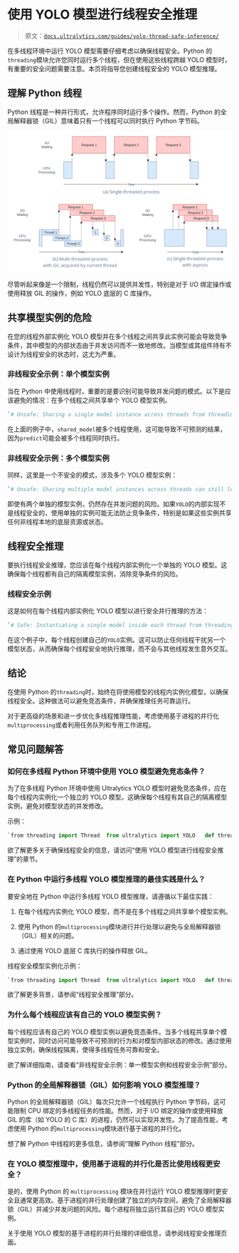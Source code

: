 # 使用 YOLO 模型进行线程安全推理

> 原文：[`docs.ultralytics.com/guides/yolo-thread-safe-inference/`](https://docs.ultralytics.com/guides/yolo-thread-safe-inference/)

在多线程环境中运行 YOLO 模型需要仔细考虑以确保线程安全。Python 的`threading`模块允许您同时运行多个线程，但在使用这些线程跨越 YOLO 模型时，有重要的安全问题需要注意。本页将指导您创建线程安全的 YOLO 模型推理。

## 理解 Python 线程

Python 线程是一种并行形式，允许程序同时运行多个操作。然而，Python 的全局解释器锁（GIL）意味着只有一个线程可以同时执行 Python 字节码。

![单线程与多线程示例](img/1730a9e4d170bede53d0612310fc0941.png)

尽管听起来像是一个限制，线程仍然可以提供并发性，特别是对于 I/O 绑定操作或使用释放 GIL 的操作，例如 YOLO 底层的 C 库操作。

## 共享模型实例的危险

在您的线程外部实例化 YOLO 模型并在多个线程之间共享此实例可能会导致竞争条件，其中模型的内部状态由于并发访问而不一致地修改。当模型或其组件持有不设计为线程安全的状态时，这尤为严重。

### 非线程安全示例：单个模型实例

当在 Python 中使用线程时，重要的是要识别可能导致并发问题的模式。以下是应该避免的情况：在多个线程之间共享单个 YOLO 模型实例。

```py
`# Unsafe: Sharing a single model instance across threads from threading import Thread  from ultralytics import YOLO  # Instantiate the model outside the thread shared_model = YOLO("yolov8n.pt")   def predict(image_path):   """Predicts objects in an image using a preloaded YOLO model, take path string to image as argument."""     results = shared_model.predict(image_path)     # Process results   # Starting threads that share the same model instance Thread(target=predict, args=("image1.jpg",)).start() Thread(target=predict, args=("image2.jpg",)).start()` 
```

在上面的例子中，`shared_model`被多个线程使用，这可能导致不可预测的结果，因为`predict`可能会被多个线程同时执行。

### 非线程安全示例：多个模型实例

同样，这里是一个不安全的模式，涉及多个 YOLO 模型实例：

```py
`# Unsafe: Sharing multiple model instances across threads can still lead to issues from threading import Thread  from ultralytics import YOLO  # Instantiate multiple models outside the thread shared_model_1 = YOLO("yolov8n_1.pt") shared_model_2 = YOLO("yolov8n_2.pt")   def predict(model, image_path):   """Runs prediction on an image using a specified YOLO model, returning the results."""     results = model.predict(image_path)     # Process results   # Starting threads with individual model instances Thread(target=predict, args=(shared_model_1, "image1.jpg")).start() Thread(target=predict, args=(shared_model_2, "image2.jpg")).start()` 
```

即使有两个单独的模型实例，仍然存在并发问题的风险。如果`YOLO`的内部实现不是线程安全的，使用单独的实例可能无法防止竞争条件，特别是如果这些实例共享任何非线程本地的底层资源或状态。

## 线程安全推理

要执行线程安全推理，您应该在每个线程内部实例化一个单独的 YOLO 模型。这确保每个线程都有自己的隔离模型实例，消除竞争条件的风险。

### 线程安全示例

这是如何在每个线程内部实例化 YOLO 模型以进行安全并行推理的方法：

```py
`# Safe: Instantiating a single model inside each thread from threading import Thread  from ultralytics import YOLO   def thread_safe_predict(image_path):   """Predict on an image using a new YOLO model instance in a thread-safe manner; takes image path as input."""     local_model = YOLO("yolov8n.pt")     results = local_model.predict(image_path)     # Process results   # Starting threads that each have their own model instance Thread(target=thread_safe_predict, args=("image1.jpg",)).start() Thread(target=thread_safe_predict, args=("image2.jpg",)).start()` 
```

在这个例子中，每个线程创建自己的`YOLO`实例。这可以防止任何线程干扰另一个模型状态，从而确保每个线程安全地执行推理，而不会与其他线程发生意外交互。

## 结论

在使用 Python 的`threading`时，始终在将使用模型的线程内实例化模型，以确保线程安全。这种做法可以避免竞态条件，并确保推理任务可靠运行。

对于更高级的场景和进一步优化多线程推理性能，考虑使用基于进程的并行化`multiprocessing`或者利用任务队列和专用工作进程。

## 常见问题解答

### 如何在多线程 Python 环境中使用 YOLO 模型避免竞态条件？

为了在多线程 Python 环境中使用 Ultralytics YOLO 模型时避免竞态条件，应在每个线程内实例化一个独立的 YOLO 模型。这确保每个线程有其自己的隔离模型实例，避免对模型状态的并发修改。

示例：

```py
`from threading import Thread  from ultralytics import YOLO   def thread_safe_predict(image_path):   """Predict on an image in a thread-safe manner."""     local_model = YOLO("yolov8n.pt")     results = local_model.predict(image_path)     # Process results   Thread(target=thread_safe_predict, args=("image1.jpg",)).start() Thread(target=thread_safe_predict, args=("image2.jpg",)).start()` 
```

欲了解更多关于确保线程安全的信息，请访问“使用 YOLO 模型进行线程安全推理”的章节。

### 在 Python 中运行多线程 YOLO 模型推理的最佳实践是什么？

要安全地在 Python 中运行多线程 YOLO 模型推理，请遵循以下最佳实践：

1.  在每个线程内实例化 YOLO 模型，而不是在多个线程之间共享单个模型实例。

1.  使用 Python 的`multiprocessing`模块进行并行处理以避免与全局解释器锁（GIL）相关的问题。

1.  通过使用 YOLO 底层 C 库执行的操作释放 GIL。

线程安全模型实例化示例：

```py
`from threading import Thread  from ultralytics import YOLO   def thread_safe_predict(image_path):   """Runs inference in a thread-safe manner with a new YOLO model instance."""     model = YOLO("yolov8n.pt")     results = model.predict(image_path)     # Process results   # Initiate multiple threads Thread(target=thread_safe_predict, args=("image1.jpg",)).start() Thread(target=thread_safe_predict, args=("image2.jpg",)).start()` 
```

欲了解更多背景，请参阅“线程安全推理”部分。

### 为什么每个线程应该有自己的 YOLO 模型实例？

每个线程应该有自己的 YOLO 模型实例以避免竞态条件。当多个线程共享单个模型实例时，同时访问可能导致不可预测的行为和对模型内部状态的修改。通过使用独立实例，确保线程隔离，使得多线程任务可靠和安全。

欲了解详细指南，请查看“非线程安全示例：单一模型实例和线程安全示例”部分。

### Python 的全局解释器锁（GIL）如何影响 YOLO 模型推理？

Python 的全局解释器锁（GIL）每次只允许一个线程执行 Python 字节码，这可能限制 CPU 绑定的多线程任务的性能。然而，对于 I/O 绑定的操作或使用释放 GIL 的库（如 YOLO 的 C 库）的进程，仍然可以实现并发性。为了提高性能，考虑使用 Python 的`multiprocessing`模块进行基于进程的并行化。

想了解 Python 中线程的更多信息，请参阅“理解 Python 线程”部分。

### 在 YOLO 模型推理中，使用基于进程的并行化是否比使用线程更安全？

是的，使用 Python 的 `multiprocessing` 模块在并行运行 YOLO 模型推理时更安全且通常更高效。基于进程的并行处理创建了独立的内存空间，避免了全局解释器锁（GIL）并减少并发问题的风险。每个进程将独立运行其自己的 YOLO 模型实例。

关于使用 YOLO 模型的基于进程的并行处理的详细信息，请参阅线程安全推理页面。
